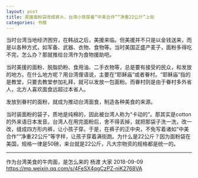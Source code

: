 ```yaml
---
layout: post
title: 美援面粉袋改成裤头，台湾小孩穿着“中美合作”“净重22公斤”上街
categories: 书摘
---
```


当时台湾当地经济困穷，在韩战之后，美援来临。但美援并不只是以金钱送来，而是以各种方式，如军备、武器、衣物、食物等。当时美国正盛产麦子，面粉多得吃不完，怎么办？那就推给台湾作为食物援助吧。

当时美援的面粉、脱脂奶粉、食用油、二手衣物等，总是要有接受的民众，和发放的地方。在什么地方呢？用台湾俚语说，主要在“耶稣庙”或者眷村。“耶稣庙”指的是教堂，只要去教堂参加礼拜，就可以发放一包面粉。而眷村则是由于眷村多外省人，北方人喜欢面食远超过本省人。

发放到眷村的面粉，就成为推动台湾面食，制造各种美食的来源。

当时装面粉的袋子，质地是纯棉的，因此被台湾人称为“卡动的”。那其实是cotton的外来语日本发音。台湾人在用完面粉后，舍不得丢掉，就把那袋子洗一洗，改一改，缝成四方形内裤，让小孩子穿。于是，在裤子的正中央，不免写着诸如“中美合作”“净重22公斤”等字样，让孩子穿着满街跑。为什么是22公斤？因为面粉袋在美国，规格一律是50磅，来台就是22公斤，凡大宗物资的规格都是统一的。

---

作为台湾美食的牛肉面，是怎么来的
杨渡  大家  2018-09-09
https://mp.weixin.qq.com/s/4FeSX4qgCzPZ-niK2768VA